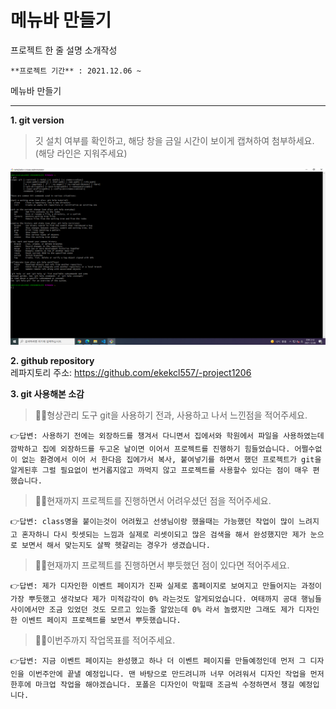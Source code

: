 # 메뉴바 만들기

프로젝트 한 줄 설명 소개작성
```
**프로젝트 기간** : 2021.12.06 ~    
```
 메뉴바 만들기

---

**1. git version**
> 깃 설치 여부를 확인하고, 해당 창을 금일 시간이 보이게 캡쳐하여 첨부하세요. (해당 라인은 지워주세요)   

![깃 설치 버전](test.PNG)

**2. github repository**  
레파지토리 주소: <https://github.com/ekekcl557/-project1206>

**3. git 사용해본 소감**   
> 🙋‍♀️형상관리 도구 git을 사용하기 전과, 사용하고 나서 느낀점을 적어주세요.   

    👉답변: 사용하기 전에는 외장하드를 챙겨서 다니면서 집에서와 학원에서 파일을 사용하였는데 깜박하고 집에 외장하드를 두고온 날이면 이어서 프로젝트를 진행하기 힘들었습니다. 어쩔수없이 없는 환경에서 이어 서 한다음 집에가서 복사, 붙여넣기를 하면서 했던 프로젝트가 git을 알게된후 그럴 필요없이 번거롭지않고 까먹지 않고 프로젝트를 사용할수 있다는 점이 매우 편했습니다.

> 🙋‍♀️현재까지 프로젝트를 진행하면서 어려우셨던 점을 적어주세요. 

    👉답변: class명을 붙이는것이 어려웠고 선생님이랑 했을때는 가능했던 작업이 많이 느려지고 혼자하니 다시 릿셋되는 느낌과 실제로 리셋이되고 많은 검색을 해서 완성했지만 제가 눈으로 보면서 해서 맞는지도 살짝 헷갈리는 경우가 생겼습니다.

> 🙋‍♀️현재까지 프로젝트를 진행하면서 뿌듯했던 점이 있다면 적어주세요. 

    👉답변: 제가 디자인한 이벤트 페이지가 진짜 실제로 홈페이지로 보여지고 만들어지는 과정이 가장 뿌듯했고 생각보다 제가 미적감각이 0% 라는것도 알게되었습니다. 여태까지 공대 행님들 사이에서만 조금 있었던 것도 모르고 있는줄 알았는데 0% 라서 놀랬지만 그래도 제가 디자인한 이벤트 페이지 프로젝트를 보면서 뿌듯했습니다.

> 🙋‍♀️이번주까지 작업목표를 적어주세요.

    👉답변: 지금 이벤트 페이지는 완성했고 하나 더 이벤트 페이지를 만들예정인데 먼저 그 디자인을 이번주안에 끝낼 예정입니다. 맨 바탕으로 만드려니까 너무 어려워서 디자인 작업을 먼저 한후에 마크업 작업을 해야겠습니다. 포폴은 디자인이 막힐때 조금씩 수정하면서 챙길 예정입니다.
